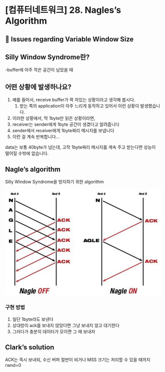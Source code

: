 # [컴퓨터네트워크] 28. Nagles’s Algorithm

<aside>

# 💖 Issues regarding Variable Window Size

</aside>

## Silly Window Syndrome란?

-buffer에 아주 작은 공간이 남았을 때 

## 어떤 상황에 발생하나요?

1. 예를 들어서, receive buffer가 꽉 차있는 상황이라고 생각해 봅시다.
    1. 받는 쪽의 application이 아주 느리게 동작하고 있어서 이런 상황이 발생했습니다.
2. 이러한 상황에서, 딱  1byte만 읽은 상황이라면,
3. receiver는 sender에게 1byte 공간이 생겼다고 알려줍니다
4. sender에서 receiver에게 1byte짜리 메시지를 보냅니다
5. 이런 걸 계속 반복합니다…

data는 보통 40byte가 넘는데, 고작 1byte짜리 메시지를 계속 주고 받는다면 성능이 떨어질 수밖에 없습니다.

## Nagle’s algorithm

Silly Window Syndrome을 방지하기 위한 algorithm

![image.png](%5B%E1%84%8F%E1%85%A5%E1%86%B7%E1%84%91%E1%85%B2%E1%84%90%E1%85%A5%E1%84%82%E1%85%A6%E1%84%90%E1%85%B3%E1%84%8B%E1%85%AF%E1%84%8F%E1%85%B3%5D%2028%20Nagles%E2%80%99s%20Algorithm%201843f66f52258048809cd72817803c78/image.png)

### 구현 방법

1. 일단 1byte라도 보낸다
2. 상대방이 ack를 보내지 않았다면 그냥 보내지 않고 대기한다
3. 그러다가 충분히 데이터가 모이면 그 때 보내자

## Clark’s solution

ACK는 즉시 보내되, 수신 버퍼 절반이 비거나 MSS 크기는 처리할 수 있을 때까지 rwnd=0